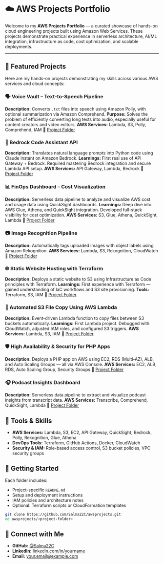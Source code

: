 # ☁️ AWS Projects Portfolio

Welcome to my **AWS Projects Portfolio** — a curated showcase of hands-on cloud engineering projects built using Amazon Web Services. These projects demonstrate practical experience in serverless architecture, AI/ML integration, infrastructure as code, cost optimization, and scalable deployments.


----
## 🚀 Featured Projects

Here are   my hands-on projects demonstrating my skills across various AWS services and cloud concepts:


### 🗣 Voice Vault – Text-to-Speech Pipeline

**Description:** Converts `.txt` files into speech using Amazon Polly, with optional summarization via Amazon Comprehend.
**Purpose:** Solves the problem of efficiently converting long texts into audio, especially useful for content creators and video editors.
**AWS Services:** Lambda, S3, Polly, Comprehend, IAM
📂 [Project Folder](https://github.com/Salma22C/awsprojects/tree/main/Voice%20Vault%20Project)


### 🤖 Bedrock Code Assistant API

**Description:** Translates natural language prompts into Python code using Claude Instant on Amazon Bedrock.
**Learnings:** First real use of API Gateway + Bedrock. Required mastering Bedrock integration and secure Lambda API setup.
**AWS Services:** API Gateway, Lambda, Bedrock
📂 [Project Folder](https://github.com/Salma22C/awsprojects/tree/main/Amazon%20Bedrock%20Code%20Assistant%20API)


### 📊 FinOps Dashboard – Cost Visualization

**Description:** Serverless data pipeline to analyze and visualize AWS cost and usage data using QuickSight dashboards.
**Learnings:** Deep dive into AWS Glue, Athena, and QuickSight integration. Developed full-stack visibility for cost optimization.
**AWS Services:** S3, Glue, Athena, QuickSight, Lambda
📂 [Project Folder](https://github.com/Salma22C/awsprojects/tree/main/AWS%20Cost%20Monitoring%20Dashboard)


### 📷 Image Recognition Pipeline

**Description:** Automatically tags uploaded images with object labels using Amazon Rekognition.
**AWS Services:** Lambda, S3, Rekognition, CloudWatch
📂 [Project Folder](https://github.com/Salma22C/awsprojects/tree/main/Serverless%20Image%20Recognition%20Pipeline)



### 🌐 Static Website Hosting with Terraform

**Description:** Deploys a static website to S3 using Infrastructure as Code principles with Terraform.
**Learnings:** First experience with Terraform — gained understanding of IaC workflows and S3 site provisioning.
**Tools:** Terraform, S3, IAM
📂 [Project Folder](https://github.com/Salma22C/awsprojects/tree/main/Static%20Website%20Hosting%20with%20Terraform)



### 🔀 Automated S3 File Copy Using AWS Lambda

**Description:** Event-driven Lambda function to copy files between S3 buckets automatically.
**Learnings:** First Lambda project. Debugged with CloudWatch, adjusted IAM roles, and configured S3 triggers.
**AWS Services:** Lambda, S3, IAM
📂 [Project Folder](https://github.com/Salma22C/awsprojects/tree/main/Lambda%20copy%20Automation)



### 🛡️ High Availability & Security for PHP Apps

**Description:** Deploys a PHP app on AWS using EC2, RDS (Multi-AZ), ALB, and Auto Scaling Groups — all via AWS Console.
**AWS Services:** EC2, ALB, RDS, Auto Scaling Group, Security Groups
📂 [Project Folder](https://github.com/Salma22C/awsprojects/tree/main/High%20Availability%20and%20Security%20for%20PHP%20Applications%20)



### 🎧 Podcast Insights Dashboard

**Description:** Serverless data pipeline to extract and visualize podcast insights from transcript data.
**AWS Services:** Transcribe, Comprehend, QuickSight, Lambda
📂 [Project Folder](https://github.com/Salma22C/awsprojects/tree/main/Podcast%20Insights%20Dashboard)



## 🔧 Tools & Skills

* **AWS Services:** Lambda, S3, EC2, API Gateway, QuickSight, Bedrock, Polly, Rekognition, Glue, Athena
* **DevOps Tools:** Terraform, GitHub Actions, Docker, CloudWatch
* **Security & IAM:** Role-based access control, S3 bucket policies, VPC security groups



## 📁 Getting Started

Each folder includes:

* Project-specific `README.md`
* Setup and deployment instructions
* IAM policies and architecture notes
* Optional: Terraform scripts or CloudFormation templates

```bash
git clone https://github.com/Salma22C/awsprojects.git
cd awsprojects/<project-folder>
```




## 📢 Connect with Me

* **GitHub:** [@Salma22C](https://github.com/Salma22C)
* **LinkedIn:** [linkedin.com/in/yourname](https://www.linkedin.com/in/salma-mohamed-kassem/)
* **Email:** [your.email@example.com](mailto:salmakassem6@gmail.com)


